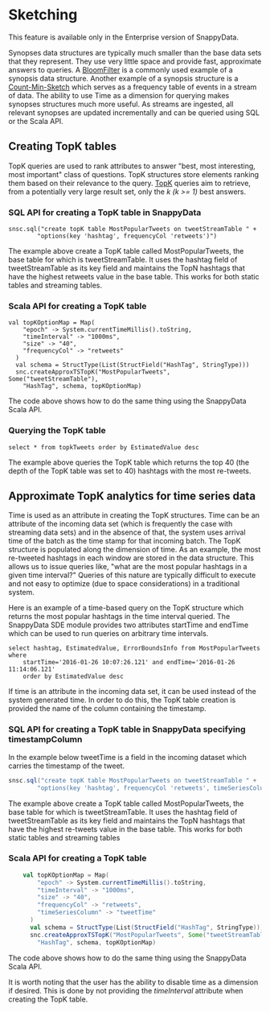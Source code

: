 # Sketching 

<ent>This feature is available only in the Enterprise version of SnappyData. </br></ent>

Synopses data structures are typically much smaller than the base data sets that they represent. They use very little space and provide fast, approximate answers to queries. A [BloomFilter](https://en.wikipedia.org/wiki/Bloom_filter) is a commonly used example of a synopsis data structure. Another example of a synopsis structure is a [Count-Min-Sketch](https://en.wikipedia.org/wiki/Count%E2%80%93min_sketch) which serves as a frequency table of events in a stream of data. The ability to use Time as a dimension for querying makes synopses structures much more useful. As streams are ingested, all relevant synopses are updated incrementally and can be queried using SQL or the Scala API.

## Creating TopK tables
TopK queries are used to rank attributes to answer "best, most interesting, most important" class of questions. TopK structures store elements ranking them based on their relevance to the query. [TopK](http://stevehanov.ca/blog/index.php?id=122) queries aim to retrieve, from a potentially very large result set, only the *k (k >= 1)* best answers.
 
### SQL API for creating a TopK table in SnappyData
 
``` 
snsc.sql("create topK table MostPopularTweets on tweetStreamTable " +
        "options(key 'hashtag', frequencyCol 'retweets')")
``` 
The example above create a TopK table called MostPopularTweets, the base table for which is tweetStreamTable. It uses the hashtag field of tweetStreamTable as its key field and maintains the TopN hashtags that have the highest retweets value in the base table. This works for both static tables and streaming tables.

### Scala API for creating a TopK table
   
	
	val topKOptionMap = Map(
        "epoch" -> System.currentTimeMillis().toString,
        "timeInterval" -> "1000ms",
        "size" -> "40",
        "frequencyCol" -> "retweets"
      )
      val schema = StructType(List(StructField("HashTag", StringType)))
      snc.createApproxTSTopK("MostPopularTweets", Some("tweetStreamTable"),
        "HashTag", schema, topKOptionMap)
	  
The code above shows how to do the same thing using the SnappyData Scala API.
  
### Querying the TopK table
	
	
	select * from topkTweets order by EstimatedValue desc 
	
The example above queries the TopK table which returns the top 40 (the depth of the TopK table was set to 40) hashtags with the most re-tweets.

## Approximate TopK analytics for time series data
Time is used as an attribute in creating the TopK structures. Time can be an attribute of the incoming data set (which is frequently the case with streaming data sets) and in the absence of that, the system uses arrival time of the batch as the time stamp for that incoming batch. The TopK structure is populated along the dimension of time. As an example, the most re-tweeted hashtags in each window are stored in the data structure. This allows us to issue queries like, "what are the most popular hashtags in a given time interval?" Queries of this nature are typically difficult to execute and not easy to optimize (due to space considerations) in a traditional system.

Here is an example of a time-based query on the TopK structure which returns the most popular hashtags in the time interval queried. The SnappyData SDE module provides two attributes startTime and endTime which can be used to run queries on arbitrary time intervals.
	
	
	select hashtag, EstimatedValue, ErrorBoundsInfo from MostPopularTweets where 
        startTime='2016-01-26 10:07:26.121' and endTime='2016-01-26 11:14:06.121' 
        order by EstimatedValue desc
	  
	
If time is an attribute in the incoming data set, it can be used instead of the system generated time. In order to do this, the TopK table creation is provided the name of the column containing the timestamp.

### SQL API for creating a TopK table in SnappyData specifying timestampColumn

In the example below tweetTime is a field in the incoming dataset which carries the timestamp of the tweet.
 
```scala
snsc.sql("create topK table MostPopularTweets on tweetStreamTable " +
        "options(key 'hashtag', frequencyCol 'retweets', timeSeriesColumn 'tweetTime' )")
``` 
The example above create a TopK table called MostPopularTweets, the base table for which is tweetStreamTable. It uses the hashtag field of tweetStreamTable as its key field and maintains the TopN hashtags that have the highest re-tweets value in the base table. This works for both static tables and streaming tables

### Scala API for creating a TopK table 

```scala
    val topKOptionMap = Map(
        "epoch" -> System.currentTimeMillis().toString,
        "timeInterval" -> "1000ms",
        "size" -> "40",
        "frequencyCol" -> "retweets",
        "timeSeriesColumn" -> "tweetTime"
      )
      val schema = StructType(List(StructField("HashTag", StringType)))
      snc.createApproxTSTopK("MostPopularTweets", Some("tweetStreamTable"),
        "HashTag", schema, topKOptionMap)
```

The code above shows how to do the same thing using the SnappyData Scala API.

It is worth noting that the user has the ability to disable time as a dimension if desired. This is done by not providing the *timeInterval* attribute when creating the TopK table.
